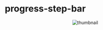 # progress-step-bar
 
<p align="center">
  <img src="[your_relative_path_here](https://img.youtube.com/vi/54t98hC8Hqs/maxresdefault.jpg)" title="thumbnail">
</p>
